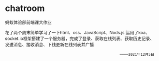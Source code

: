 # chatroom
蚂蚁体验部前端课大作业

花了两个周末简单学习了一下html、css、JavaScript、Nods.js
运用了koa、socket.io框架搭建了一个服务器，完成了登录、获取在线列表、获取历史记录、发送消息、接收消息、下线更新在线列表并广播

                                                         ————2021年12月5日
